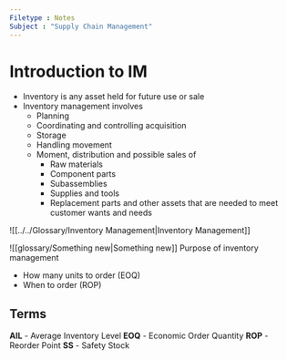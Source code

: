 ```yaml
---
Filetype : Notes
Subject : "Supply Chain Management"
---
```


# Introduction to IM
- Inventory is any asset held for future use or sale
- Inventory management involves
  - Planning
  - Coordinating and controlling acquisition
  - Storage
  - Handling movement
  - Moment, distribution and possible sales of 
    - Raw materials
    - Component parts
    - Subassemblies
    - Supplies and tools
    - Replacement parts
  and other assets that are needed to meet customer wants and needs

![[../../Glossary/Inventory Management|Inventory Management]]

![[glossary/Something new|Something new]]
Purpose of inventory management
  - How many units to order (EOQ)
  - When to order (ROP)

## Terms
**AIL** - Average Inventory Level 
**EOQ** - Economic Order Quantity
**ROP** - Reorder Point
**SS** - Safety Stock

